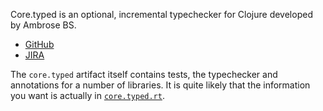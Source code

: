 Core.typed is an optional, incremental typechecker for Clojure
developed by Ambrose BS.

 - [GitHub](https://github.com/clojure/core.typed)
 - [JIRA](http://dev.clojure.org/jira/browse/CTYP)

The `core.typed` artifact itself contains tests, the typechecker and
annotations for a number of libraries. It is quite likely that the
information you want is actually in
[`core.typed.rt`](/store/org.clojure/core.typed.rt/).
